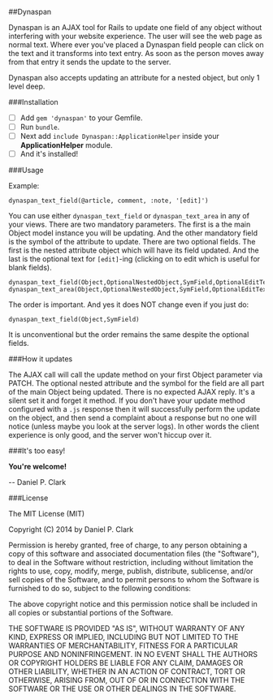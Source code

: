 ##Dynaspan

Dynaspan is an AJAX tool for Rails to update one field of any object without interfering with your website experience.  The user will see the web page as normal text.  Where ever you've placed a Dynaspan field people can click on the text and it transforms into text entry.  As soon as the person moves away from that entry it sends the update to the server.

Dynaspan also accepts updating an attribute for a nested object, but only 1 level deep.

###Installation

 - [ ] Add `gem 'dynaspan'` to your Gemfile.
 - [ ] Run `bundle`.
 - [ ] Next add `include Dynaspan::ApplicationHelper` inside your **ApplicationHelper** module.
 - [ ] And it's installed!

###Usage

Example:

    dynaspan_text_field(@article, comment, :note, '[edit]')

You can use either `dynaspan_text_field` or `dynaspan_text_area` in any of your views.  There are two mandatory parameters.  The first is a the main Object model instance you will be updating.  And the other mandatory field is the symbol of the attribute to update.  There are two optional fields.  The first is the nested attribute object which will have its field updated.  And the last is the optional text for `[edit]`-ing (clicking on to edit which is useful for blank fields).

    dynaspan_text_field(Object,OptionalNestedObject,SymField,OptionalEditText)
    dynaspan_text_area(Object,OptionalNestedObject,SymField,OptionalEditText)

The order is important.  And yes it does NOT change even if you just do:

    dynaspan_text_field(Object,SymField)

It is unconventional but the order remains the same despite the optional fields.

###How it updates

The AJAX call will call the update method on your first Object parameter via PATCH.  The optional nested attribute and the symbol for the field are all part of the main Object being updated.  There is no expected AJAX reply.  It's a silent set it and forget it method.  If you don't have your update method configured with a `.js` response then it will successfully perform the update on the object, and then send a complaint about a response but no one will notice (unless maybe you look at the server logs).  In other words the client experience is only good, and the server won't hiccup over it.

###It's too easy!

**You're welcome!**

-- Daniel P. Clark

###License

The MIT License (MIT)

Copyright (C) 2014 by Daniel P. Clark

Permission is hereby granted, free of charge, to any person obtaining a copy
of this software and associated documentation files (the "Software"), to deal
in the Software without restriction, including without limitation the rights
to use, copy, modify, merge, publish, distribute, sublicense, and/or sell
copies of the Software, and to permit persons to whom the Software is
furnished to do so, subject to the following conditions:

The above copyright notice and this permission notice shall be included in
all copies or substantial portions of the Software.

THE SOFTWARE IS PROVIDED "AS IS", WITHOUT WARRANTY OF ANY KIND, EXPRESS OR
IMPLIED, INCLUDING BUT NOT LIMITED TO THE WARRANTIES OF MERCHANTABILITY,
FITNESS FOR A PARTICULAR PURPOSE AND NONINFRINGEMENT. IN NO EVENT SHALL THE
AUTHORS OR COPYRIGHT HOLDERS BE LIABLE FOR ANY CLAIM, DAMAGES OR OTHER
LIABILITY, WHETHER IN AN ACTION OF CONTRACT, TORT OR OTHERWISE, ARISING FROM,
OUT OF OR IN CONNECTION WITH THE SOFTWARE OR THE USE OR OTHER DEALINGS IN
THE SOFTWARE.


